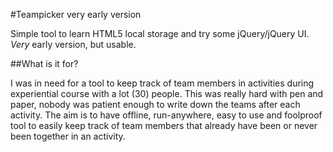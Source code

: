 #Teampicker very early version

Simple tool to learn HTML5 local storage and try some jQuery/jQuery UI. *Very* early version, but usable.

##What is it for?

I was in need for a tool to keep track of team members in activities during experiential course with a lot (30) people. This was really hard with pen and paper, nobody was patient enough to write down the teams after each activity. The aim is to have offline, run-anywhere, easy to use and foolproof tool to easily keep track of team members that already have been or never been together in an activity.